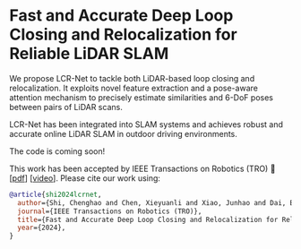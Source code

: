 # Fast and Accurate Deep Loop Closing and Relocalization for Reliable LiDAR SLAM

We propose LCR-Net to tackle both LiDAR-based loop closing and relocalization. 
It exploits novel feature extraction and a pose-aware attention mechanism to precisely estimate similarities and 6-DoF poses between pairs of LiDAR scans. 

LCR-Net has been integrated into SLAM systems and achieves robust and accurate online LiDAR SLAM in outdoor driving environments. 

The code is coming soon!

This work has been accepted by IEEE Transactions on Robotics (TRO) :tada: [[pdf](https://arxiv.org/pdf/2309.08086.pdf)] [[video](tbd)].
Please cite our work using:
```bibtex
@article{shi2024lcrnet,
  author={Shi, Chenghao and Chen, Xieyuanli and Xiao, Junhao and Dai, Bin and Lu, Huimin},
  journal={IEEE Transactions on Robotics (TRO)}, 
  title={Fast and Accurate Deep Loop Closing and Relocalization for Reliable LiDAR SLAM}, 
  year={2024},
}
```
